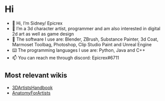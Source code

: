 # Hi
- 👋 Hi, I’m Sidney/ Epicrex
- 💜 I’m a 3d character artist, programmer and am also interested in digital 2d art as well as game design
- 🧰 The software I use are: Blender, ZBrush, Substance Painter, 3d Coat, Marmoset Toolbag, Photoshop, Clip Studio Paint and Unreal Engine
- ⌨️ The programming languages I use are: Python, Java and C++
- 📫 You can reach me through discord: Epicrex#6711
## Most relevant wikis
- [3DArtistsHandbook](https://github.com/Epicrex/3DArtistsHandbook/wiki)
- [AnatomyForArtists](https://github.com/Epicrex/AnatomyForArtists/wiki)

<!---
Epicrex/Epicrex is a ✨ special ✨ repository because its `README.md` (this file) appears on your GitHub profile.
You can click the Preview link to take a look at your changes.
--->
